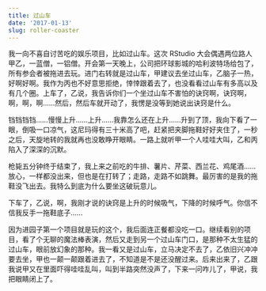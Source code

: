```yaml
---
title: 过山车
date: '2017-01-13'
slug: roller-coaster
---
```


我一向不喜自讨苦吃的娱乐项目，比如过山车。这次 RStudio 大会偶遇两位路人甲乙，一蓝僧，一铝僧。开会第一天晚上，公司把环球影城的哈利波特场给包了，所有参会者被拖进去玩。进门右转就是过山车，甲建议去坐过山车，乙脑子一热，好啊好啊。我作为丙也不好意思拒绝，悻悻跟着去了，也没看看过山车有多高以及有几个圈。上车了，乙说，我告诉你们一个坐过山车不害怕的诀窍啊，诀窍啊，啊，啊，啊……然后，然后车就开动了，我愣是没等到她说出诀窍是什么。

铛铛铛铛……慢慢上升……上升……我靠怎么还在上升……升到了顶，我向下看了一眼，倒吸一口凉气，这尼玛得有三十米高了吧，赶紧把夹脚拖鞋好好夹住了，一秒之后，天旋地转的我就再也没敢睁开眼睛。一路上就听甲一个人哇哇大叫，乙和丙陷入了深深的沉默。

枪毙五分钟终于结束了，我上来之前吃的牛排、薯片、芹菜、西兰花、鸡尾酒……放心，一样都没出来，但也是在打转了；走路，走路不如跳舞。最厉害的是我的拖鞋没飞出去。我特么到底为什么要坐这破玩意儿。

下车了，乙说，啊，我刚才说的诀窍是上升的时候吸气，下降的时候呼气。你信不信我反手一拖鞋底子……

因为进园子第一个项目就是玩的这个，我后面连正餐都没吃一口。继续看别的项目，看了个无聊的魔法棒表演，然后又走到另一个过山车门口，是那种不太生猛的过山车，眼前放幻象的那种。我一看又是过山车，立马决定不去了，乙依旧兴冲冲要去坐，甲也一颠一颠跟着进去了，不知道是不是还没醒过来。后来出来了，乙跟我说甲又在里面吓得哇哇乱叫，叫到半路突然没声了，下来一问咋儿了，甲说，我把眼睛闭上了。
